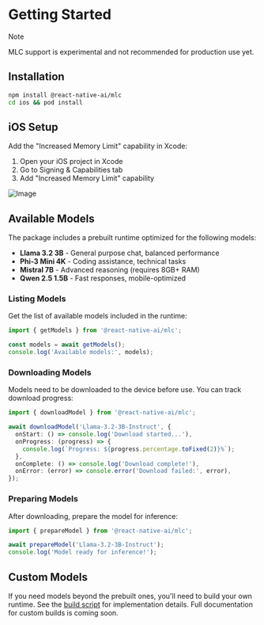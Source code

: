 # Getting Started

> [!NOTE]
> MLC support is experimental and not recommended for production use yet.

## Installation

```bash
npm install @react-native-ai/mlc
cd ios && pod install
```

## iOS Setup

Add the "Increased Memory Limit" capability in Xcode:
1. Open your iOS project in Xcode
2. Go to Signing & Capabilities tab
3. Add "Increased Memory Limit" capability

![Image](https://github.com/user-attachments/assets/0f8eec76-2900-48d9-91b8-ad7b3adce235)

## Available Models

The package includes a prebuilt runtime optimized for the following models:
- **Llama 3.2 3B** - General purpose chat, balanced performance
- **Phi-3 Mini 4K** - Coding assistance, technical tasks  
- **Mistral 7B** - Advanced reasoning (requires 8GB+ RAM)
- **Qwen 2.5 1.5B** - Fast responses, mobile-optimized

### Listing Models

Get the list of available models included in the runtime:

```typescript
import { getModels } from '@react-native-ai/mlc';

const models = await getModels();
console.log('Available models:', models);
```

### Downloading Models

Models need to be downloaded to the device before use. You can track download progress:

```typescript
import { downloadModel } from '@react-native-ai/mlc';

await downloadModel('Llama-3.2-3B-Instruct', {
  onStart: () => console.log('Download started...'),
  onProgress: (progress) => {
    console.log(`Progress: ${progress.percentage.toFixed(2)}%`);
  },
  onComplete: () => console.log('Download complete!'),
  onError: (error) => console.error('Download failed:', error),
});
```

### Preparing Models

After downloading, prepare the model for inference:

```typescript
import { prepareModel } from '@react-native-ai/mlc';

await prepareModel('Llama-3.2-3B-Instruct');
console.log('Model ready for inference!');
```

## Custom Models

If you need models beyond the prebuilt ones, you'll need to build your own runtime. See the [build script](https://github.com/callstackincubator/ai/blob/main/packages/mlc/scripts/build-runtime.sh) for implementation details. Full documentation for custom builds is coming soon.
